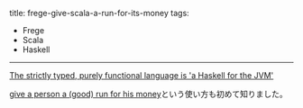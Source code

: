 title: frege-give-scala-a-run-for-its-money
tags:
 - Frege
 - Scala
 - Haskell
---

[The strictly typed, purely functional language is 'a Haskell for the JVM'](http://www.infoworld.com/article/2690907/java/frege-adds-to-java-functional-language-realm.html)

[give a person a (good) run for his money](http://ejje.weblio.jp/content/give+a+person+a+run+for+his+money)という使い方も初めて知りました。